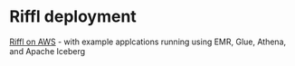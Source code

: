 # Riffl deployment

[Riffl on AWS](emr-cli/) - with example applcations running using EMR, Glue, Athena, and Apache Iceberg
